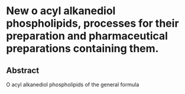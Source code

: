 # New o acyl alkanediol phospholipids, processes for their preparation and pharmaceutical preparations containing them.

## Abstract
O acyl alkanediol phospholipids of the general formula